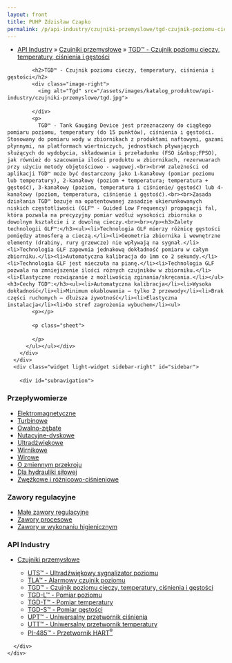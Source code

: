 ```yaml
---
layout: front
title: PUHP Zdzisław Czapko
permalink: /p/api-industry/czujniki-przemyslowe/tgd-czujnik-poziomu-cieczy-temperatury-cisnienia-i-gestosci/
---
```


<div id="content">
  <div class="wrapper-with-color-background">
    <div class="content-area-blog blog-background-sidebar-right">
      <div class="mainarea-left" id="mainarea">
        <div class="blogpost-blog3">
          <div class="post-content">
            <ul class="meta">
<li>
<a href="/p/api-industry">API Industry</a>
»
<a href="/p/api-industry/czujniki-przemyslowe">Czujniki przemysłowe</a>
»
<a href="/p/api-industry/czujniki-przemyslowe/tgd-czujnik-poziomu-cieczy-temperatury-cisnienia-i-gestosci">TGD™ - Czujnik poziomu cieczy, temperatury, ciśnienia i gęstości</a>
</li>
</ul>

            <h2>TGD™ - Czujnik poziomu cieczy, temperatury, ciśnienia i gęstości</h2>
            <div class="image-right">
              <img alt="Tgd" src="/assets/images/katalog_produktow/api-industry/czujniki-przemyslowe/tgd.jpg">

            </div>
            <p>
              TGD™ - Tank Gauging Device jest przeznaczony do ciągłego pomiaru poziomu, temperatury (do 15 punktów), ciśnienia i gęstości. Stosowany do pomiaru wody w zbiornikach z produktami naftowymi, gazami płynnymi, na platformach wiertniczych, jednostkach pływających służących do wydobycia, składowania i przeładunku (FSO i&nbsp;FPSO), jak również do szacowania ilości produktu w zbiornikach, rezerwuarach przy użyciu metody objętościowo - wagowej.<br><br>W zależności od aplikacji TGD™ może być dostarczony jako 1-kanałowy (pomiar poziomu lub temperatury), 2-kanałowy (poziom + temperatura; temperatura + gęstość), 3-kanałowy (poziom, temperatura i ciśnienie/ gęstość) lub 4-kanałowy (poziom, temperatura, ciśnienie i gęstość).<br><br>Zasada działania TGD™ bazuje na opatentowanej zasadzie ukierunkowanych niskich częstotliwości (GLF™ - Guided Low Frequency) propagacji fal, która pozwala na precyzyjny pomiar wzdłuż wysokości zbiornika o dowolnym kształcie i z dowolną cieczy.<br><br></p><h3>Zalety technologii GLF™:</h3><ul><li>Technologia GLF mierzy różnicę gęstości pomiędzy atmosferą a cieczą.</li><li>Geometria zbiornika i wewnętrzne elementy (drabiny, rury grzewcze) nie wpływają na sygnał.</li><li>Technologia GLF zapewnia jednakową dokładność pomiaru w całym zbiorniku.</li><li>Automatyczna kalibracja do 1mm co 2 sekundy.</li><li>Technologia GLF jest nieczuła na pianę.</li><li>Technologia GLF pozwala na zmniejszenie ilości różnych czujników w zbiorniku.</li><li>Elastyczne rozwiązanie z możliwością zginania/skręcania.</li></ul><h3>Cechy TGD™:</h3><ul><li>Automatyczna kalibracja</li><li>Wysoka dokładność</li><li>Minimum okablowania – tylko 2 przewody</li><li>Brak części ruchomych – dłuższa żywotność</li><li>Elastyczna instalacja</li><li>Do stref zagrożenia wybuchem</li><ul>
            <p></p>
            
            <p class="sheet">
              
            </p>
          </ul></ul></div>
        </div>
      </div>
      <div class="widget light-widget sidebar-right" id="sidebar">
        
        <div id="subnavigation">
<h3>Przepływomierze</h3>
<ul class="subcategories">
<li class="category"><a href="/p/przeplywomierze/elektromagnetyczne">Elektromagnetyczne</a></li>
<li class="category"><a href="/p/przeplywomierze/turbinowe">Turbinowe</a></li>
<li class="category"><a href="/p/przeplywomierze/owalno-zebate">Owalno-zębate</a></li>
<li class="category"><a href="/p/przeplywomierze/nutacyjne-dyskowe">Nutacyjne-dyskowe</a></li>
<li class="category"><a href="/p/przeplywomierze/ultradzwiekowe">Ultradźwiękowe</a></li>
<li class="category"><a href="/p/przeplywomierze/wirnikowe">Wirnikowe</a></li>
<li class="category"><a href="/p/przeplywomierze/wirowe">Wirowe</a></li>
<li class="category"><a href="/p/przeplywomierze/o-zmiennym-przekroju">O zmiennym przekroju</a></li>
<li class="category"><a href="/p/przeplywomierze/dla-hydrauliki-silowej">Dla hydrauliki siłowej</a></li>
<li class="category"><a href="/p/przeplywomierze/zwezkowe-i-roznicowo-cisnieniowe">Zwężkowe i różnicowo-ciśnieniowe</a></li>
</ul>
<h3>Zawory regulacyjne</h3>
<ul class="subcategories">
<li class="category"><a href="/p/zawory-regulacyjne/male-zawory-regulacyjne">Małe zawory regulacyjne</a></li>
<li class="category"><a href="/p/zawory-regulacyjne/zawory-procesowe">Zawory procesowe</a></li>
<li class="category"><a href="/p/zawory-regulacyjne/zawory-w-wykonaniu-higienicznym">Zawory w wykonaniu higienicznym</a></li>
</ul>
<h3>API Industry</h3>
<ul class="subcategories">
<li class="category"><a href="/p/api-industry/czujniki-przemyslowe">Czujniki przemysłowe</a></li>
<div class="light-widget">
<ul class="products">
<li class="product"><a href="/p/api-industry/czujniki-przemyslowe/uts-ultradzwiekowy-sygnalizator-poziomu">UTS™ - Ultradźwiękowy sygnalizator poziomu</a></li>
<li class="product"><a href="/p/api-industry/czujniki-przemyslowe/tla-alarmowy-czujnik-poziomu">TLA™  - Alarmowy czujnik poziomu</a></li>
<li class="product"><a href="/p/api-industry/czujniki-przemyslowe/tgd-czujnik-poziomu-cieczy-temperatury-cisnienia-i-gestosci">TGD™ - Czujnik poziomu cieczy, temperatury, ciśnienia i gęstości</a></li>
<li class="product"><a href="/p/api-industry/czujniki-przemyslowe/tgd-l-pomiar-poziomu">TGD-L™ - Pomiar poziomu</a></li>
<li class="product"><a href="/p/api-industry/czujniki-przemyslowe/tgd-t-pomiar-temperatury">TGD-T™ - Pomiar temperatury</a></li>
<li class="product"><a href="/p/api-industry/czujniki-przemyslowe/tgd-s-pomiar-gestosci">TGD-S™ - Pomiar gęstości</a></li>
<li class="product"><a href="/p/api-industry/czujniki-przemyslowe/upt-uniwersalny-przetwornik-cisnienia">UPT™ - Uniwersalny przetwornik ciśnienia</a></li>
<li class="product"><a href="/p/api-industry/czujniki-przemyslowe/utt-uniwersalny-przetwornik-temperatury">UTT™ - Uniwersalny przetwornik temperatury</a></li>
<li class="product"><a href="/p/api-industry/czujniki-przemyslowe/pi-485-przetwornik-hart-sup-sup">PI-485™ - Przetwornik HART<sup>®</sup></a></li>
</ul>
</div>
</ul>
</div>

      </div>
    </div>
  </div>
</div>
